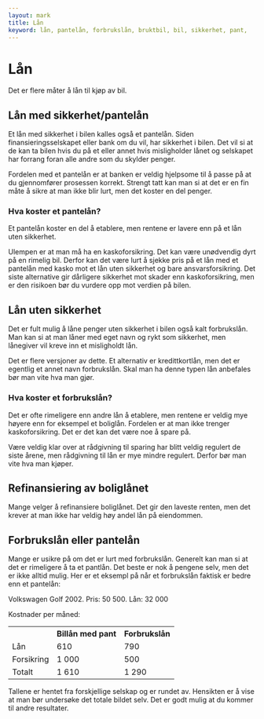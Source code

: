 ```yaml
---
layout: mark
title: Lån
keyword: lån, pantelån, forbrukslån, bruktbil, bil, sikkerhet, pant, 
---
```


# Lån

Det er flere måter å lån til kjøp av bil.


## Lån med sikkerhet/pantelån

Et lån med sikkerhet i bilen kalles også et pantelån.
Siden finansieringsselskapet eller bank om du vil, har sikkerhet i bilen.
Det vil si at de kan ta bilen hvis du på et eller annet hvis misligholder lånet
og selskapet har forrang foran alle andre som du skylder penger.

Fordelen med et pantelån er at banken er veldig hjelpsome til å passe på at
du gjennomfører prosessen korrekt.
Strengt tatt kan man si at det er en fin måte å sikre at man ikke blir lurt, men
det koster en del penger.

### Hva koster et pantelån?

Et pantelån koster en del å etablere, men rentene er lavere enn på et lån uten sikkerhet.

Ulempen er at man må ha en kaskoforsikring.
Det kan være unødvendig dyrt på en rimelig bil.
Derfor kan det være lurt å sjekke pris på et lån med et pantelån med kasko mot
et lån uten sikkerhet og bare ansvarsforsikring.
Det siste alternative gir dårligere sikkerhet mot skader enn kaskoforsikring,
men er den risikoen bør du vurdere opp mot verdien på bilen.

## Lån uten sikkerhet

Det er fult mulig å låne penger uten sikkerhet i bilen også kalt forbrukslån.
Man kan si at man låner med eget navn og rykt som sikkerhet, men lånegiver vil kreve inn et misligholdt lån.

Det er flere versjoner av dette.
Et alternativ er kredittkortlån, men det er egentlig et annet navn forbrukslån.
Skal man ha denne typen lån anbefales bør man vite hva man gjør.

### Hva koster et forbrukslån?

Det er ofte rimeligere enn andre lån å etablere, men rentene er veldig mye høyere
enn for eksempel et boliglån.
Fordelen er at man ikke trenger kaskoforsikring.
Det er det kan det være noe å spare på.

Være veldig klar over at rådgivning til sparing har blitt veldig regulert de siste årene,
men rådgivning til lån er mye mindre regulert.
Derfor bør man vite hva man kjøper.

## Refinansiering av boliglånet

Mange velger å refinansiere boliglånet.
Det gir den laveste renten, men det krever at man ikke har veldig høy andel lån på eiendommen.

## Forbrukslån eller pantelån

Mange er usikre på om det er lurt med forbrukslån.
Generelt kan man si at det er rimeligere å ta et pantlån.
Det beste er nok å pengene selv, men det er ikke alltid mulig.
Her er et eksempl på når et forbrukslån faktisk er bedre enn et pantelån:

Volkswagen Golf 2002. Pris: 50 500. Lån: 32 000

Kostnader per måned:

<table>
  <tr><th></th><th>Billån med pant</th><th>Forbrukslån</th></tr>
  <tr><td>Lån</td><td class="nr">610</td><td class="nr">790</td></tr>
  <tr><td>Forsikring</td><td class="nr">1 000</td><td class="nr">500</td></tr>
  <tr class="sum"><td>Totalt</td><td class="nr">1 610</td><td class="nr">1 290</td></tr>
</table>

Tallene er hentet fra forskjellige selskap og er rundet av.
Hensikten er å vise at man bør undersøke det totale bildet selv.
Det er godt mulig at du kommer til andre resultater.

<script async src="//pagead2.googlesyndication.com/pagead/js/adsbygoogle.js"></script>
<!-- Kjøpekontrakt - Lån -->
<ins class="adsbygoogle"
     style="display:inline-block;width:728px;height:90px"
     data-ad-client="ca-pub-9548062553812638"
     data-ad-slot="2390268900"></ins>
<script>
(adsbygoogle = window.adsbygoogle || []).push({});
</script>
